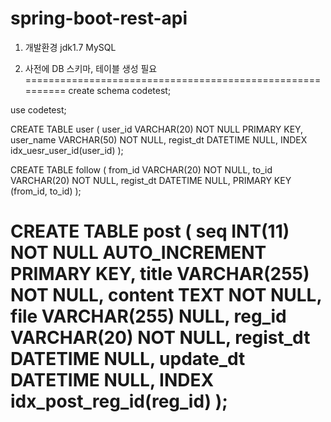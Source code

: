# spring-boot-rest-api

1. 개발환경
jdk1.7
MySQL

2. 사전에 DB 스키마, 테이블 생성 필요
==========================================================
create schema codetest;

use codetest;

CREATE TABLE user
(
	user_id VARCHAR(20) NOT NULL PRIMARY KEY,
	user_name VARCHAR(50) NOT NULL,
	regist_dt DATETIME NULL,
	INDEX idx_uesr_user_id(user_id)
);


CREATE TABLE follow (
	from_id VARCHAR(20) NOT NULL,
	to_id VARCHAR(20) NOT NULL,
	regist_dt DATETIME NULL,
	PRIMARY KEY (from_id, to_id)
);


CREATE TABLE post
(
	seq INT(11) NOT NULL AUTO_INCREMENT PRIMARY KEY,
	title VARCHAR(255) NOT NULL,
	content TEXT NOT NULL,
	file VARCHAR(255) NULL,
	reg_id VARCHAR(20) NOT NULL,
	regist_dt DATETIME NULL,
	update_dt DATETIME NULL,
	INDEX idx_post_reg_id(reg_id)
);
==========================================================
